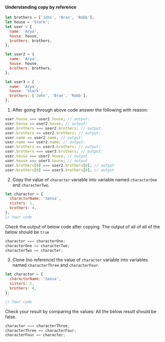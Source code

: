 #### Understanding copy by reference

```js
let brothers = ['John', 'Bran', 'Robb'];
let house = 'Stark';
let user = {
  name: 'Arya',
  house: house,
  brothers: brothers,
};

let user2 = {
  name: 'Arya',
  house: house,
  brothers: brothers,
};

let user3 = {
  name: 'Arya',
  house: 'Stark',
  brothers: ['John', 'Bran', 'Robb'],
};
```

1. After going through above code answer the following with reason:

```js
user.house === user2.house; // output:
user.house == user2.house; // output:
user.brothers === user2.brothers; // output:
user.brothers == user2.brothers; // output:
user.name == user2.name; // output:
user.name === user2.name; // output:
user.brothers == user3.brothers; // output:
user.brothers === user3.brothers; // output:
user.house === user2.house; // output
user.house === user3.house; // output
user.brothers[0] === user2.brothers[0]; // output
user.brothers[0] === user3.brothers[0]; // output
```

2. Copy the value of `character` variable into variable named `characterOne` and `characterTwo`.

```js
let charactor = {
  charactorName: 'Sansa',
  sisters: 1,
  brothers: 4,
};
// Your code
```

Check the output of below code after copying. The output of all of all of the below should be `true`

```js
charactor === characterOne;
characterOne == characterTwo;
characterTwo == character;
```

3. Clone (no reference) the value of `character` variable into variables named `characterThree` and `characterFour`.

```js
let charactor = {
  charactorName: 'Sansa',
  sisters: 1,
  brothers: 4,
};

// Your code
```

Check your result by comparing the values:
All the below result should be false.

```js
charactor === characterThree;
characterThree == characterFour;
characterFour == character;
```
